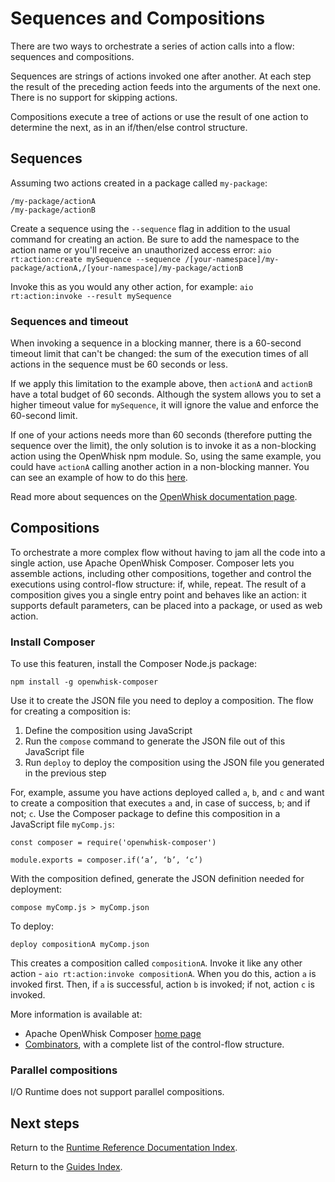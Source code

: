 # Sequences and Compositions

There are two ways to orchestrate a series of action calls into a flow: sequences and compositions.

Sequences are strings of actions invoked one after another. At each step the result of the preceding action feeds into the arguments of the next one. There is no support for skipping actions.

Compositions execute a tree of actions or use the result of one action to determine the next, as in an if/then/else control structure.

## Sequences

Assuming two actions created in a package called `my-package`:

```
/my-package/actionA
/my-package/actionB
```

Create a sequence using the `--sequence` flag in addition to the usual command for creating an action. Be sure to add the namespace to the action name or you'll receive an unauthorized access error:
`aio rt:action:create mySequence --sequence /[your-namespace]/my-package/actionA,/[your-namespace]/my-package/actionB`

Invoke this as you would any other action, for example:
`aio rt:action:invoke --result mySequence`

### Sequences and timeout

When invoking a sequence in a blocking manner, there is a 60-second timeout limit that can't be changed: the sum of the execution times of all actions in the sequence must be 60 seconds or less. 

If we apply this limitation to the example above, then `actionA` and `actionB` have a total budget of 60 seconds. Although the system allows you to set a higher timeout value for `mySequence`, it will ignore the value and enforce the 60-second limit.

If one of your actions needs more than 60 seconds (therefore putting the sequence over the limit), the only solution is to invoke it as a non-blocking action using the OpenWhisk npm module. So, using the same example, you could have `actionA` calling another action in a non-blocking manner. You can see an example of how to do this [here](../asynchronous-calls.md).

Read more about sequences on the [OpenWhisk documentation page](https://github.com/apache/incubator-openwhisk/blob/master/docs/actions.md#creating-action-sequences).

## Compositions

To orchestrate a more complex flow without having to jam all the code into a single action, use Apache OpenWhisk Composer. Composer lets you assemble actions, including other compositions, together and control the executions using control-flow structure: if, while, repeat. The result of a composition gives you a single entry point and behaves like an action: it supports default parameters, can be placed into a package, or used as web action.

### Install Composer

To use this featuren, install the Composer Node.js package:

```
npm install -g openwhisk-composer
```

Use it to create the JSON file you need to deploy a composition. The flow for creating a composition is:

1. Define the composition using JavaScript
2. Run the `compose` command to generate the JSON file out of this JavaScript file
3. Run `deploy` to deploy the composition using the JSON file you generated in the previous step

For, example, assume you have actions deployed called `a`, `b`, and `c` and want to create a composition that executes `a` and, in case of success, `b`; and if not;  `c`. Use the Composer package to define this composition in a JavaScript file `myComp.js`: 

```
const composer = require('openwhisk-composer')

module.exports = composer.if(‘a’, ‘b’, ‘c’)
```

With the composition defined, generate the JSON definition needed for deployment:

```
compose myComp.js > myComp.json
```

To deploy:

```
deploy compositionA myComp.json
```

This creates a composition called `compositionA`. Invoke it like any other action - `aio rt:action:invoke compositionA`. When you do this, action `a` is invoked first. Then, if `a` is successful, action `b` is invoked; if not, action `c` is invoked.

More information is available at:

* Apache OpenWhisk Composer [home page]( https://github.com/apache/incubator-openwhisk-composer)
* [Combinators](https://github.com/apache/incubator-openwhisk-composer/blob/master/docs/COMBINATORS.md), with a complete list of the control-flow structure.

### Parallel compositions

I/O Runtime does not support parallel compositions.

## Next steps

Return to the [Runtime Reference Documentation Index](index.md).

Return to the [Guides Index](../../index.md).
